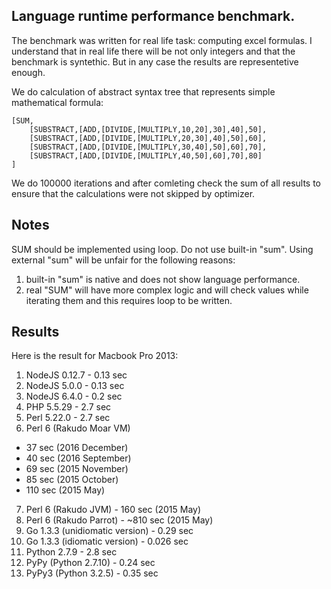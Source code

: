 Language runtime performance benchmark.
--------------------------------------

The benchmark was written for real life task: computing excel formulas. I understand that in real life there will be not only integers and that the benchmark is syntethic. But in any case the results are representetive enough.

We do calculation of abstract syntax tree that represents simple mathematical formula:

    [SUM,
        [SUBSTRACT,[ADD,[DIVIDE,[MULTIPLY,10,20],30],40],50],
        [SUBSTRACT,[ADD,[DIVIDE,[MULTIPLY,20,30],40],50],60],
        [SUBSTRACT,[ADD,[DIVIDE,[MULTIPLY,30,40],50],60],70],
        [SUBSTRACT,[ADD,[DIVIDE,[MULTIPLY,40,50],60],70],80]
    ]

We do 100000 iterations and after comleting check the sum of all results to ensure that the calculations were not skipped by optimizer.

## Notes

SUM should be implemented using loop. Do not use built-in "sum". Using external "sum" will be unfair for the following reasons:

1. built-in "sum" is native and does not show language performance.
2. real "SUM" will have more complex logic and will check values while iterating them and this requires loop to be written.


## Results

Here is the result for Macbook Pro 2013:

1. NodeJS 0.12.7 - 0.13 sec
2. NodeJS 5.0.0 - 0.13 sec
3. NodeJS 6.4.0 - 0.2 sec
4. PHP 5.5.29 - 2.7 sec
5. Perl 5.22.0 - 2.7 sec
6. Perl 6 (Rakudo Moar VM)
  * 37 sec (2016 December)
  * 40 sec (2016 September)
  * 69 sec (2015 November)
  * 85 sec (2015 October)
  * 110 sec (2015 May)
7. Perl 6 (Rakudo JVM) - 160 sec (2015 May)
8. Perl 6 (Rakudo Parrot) - ~810 sec (2015 May)
9. Go 1.3.3 (unidiomatic version) - 0.29 sec
10. Go 1.3.3 (idiomatic version) - 0.026 sec
11. Python 2.7.9 - 2.8 sec
12. PyPy (Python 2.7.10) - 0.24 sec
13. PyPy3 (Python 3.2.5) - 0.35 sec

